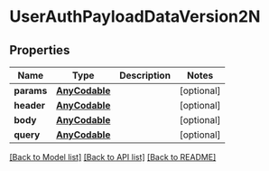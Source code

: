 # UserAuthPayloadDataVersion2N

## Properties
Name | Type | Description | Notes
------------ | ------------- | ------------- | -------------
**params** | [**AnyCodable**](.md) |  | [optional] 
**header** | [**AnyCodable**](.md) |  | [optional] 
**body** | [**AnyCodable**](.md) |  | [optional] 
**query** | [**AnyCodable**](.md) |  | [optional] 

[[Back to Model list]](../README.md#documentation-for-models) [[Back to API list]](../README.md#documentation-for-api-endpoints) [[Back to README]](../README.md)


